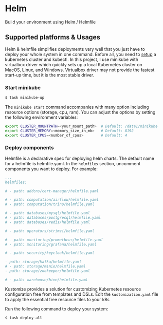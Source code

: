 # Helm
Build your environment using Helm / Helmfile
## Supported platforms & Usages
Helm & helmfile simplifies deployments very well that you just have to deploy your whole system in one command. Before all, you need to [setup](../bookshelf/README.md#setup) a kubernetes cluster and kubectl. In this project, I use minikube with virtualbox driver which quickly sets up a local Kubernetes cluster on MacOS, Linux, and Windows. Virtualbox driver may not provide the fastest start-up time, but it is the most stable driver.
### Start minikube
```bash
$ task minikube-up
```
The ```minikube start``` command accompanies with many option including resource options (storage, cpu, ram). You can adjust the options by setting the following environment variables:
```bash
export CLUSTER_MOUNTPATH=<your_mount_path>  # Default: /data1/minikube
export CLUSTER_MEMORY=<memory_size_in_mb>   # Default: 8192
export CLUSTER_CPUS=<number_of_cpus>        # Default: 4
```
### Deploy components
Helmfile is a declarative spec for deploying helm charts. The default name for a helmfile is helmfile.yaml. In the ```helmfiles``` section, uncomment components you want to deploy. For example:
```yaml
...
helmfiles:

# - path: addons/cert-manager/helmfile.yaml

# - path: computation/airflow/helmfile.yaml
# - path: computation/trino/helmfile.yaml

# - path: databases/mysql/helmfile.yaml
# - path: databases/postgresql/helmfile.yaml
# - path: databases/redis/helmfile.yaml

# - path: operators/strimzi/helmfile.yaml

# - path: monitoring/prometheus/helmfile.yaml
# - path: monitoring/grafana/helmfile.yaml

# - path: security/keycloak/helmfile.yaml

- path: storage/kafka/helmfile.yaml
# - path: storage/minio/helmfile.yaml
- path: storage/zookeeper/helmfile.yaml

# - path: warehouse/hive/helmfile.yaml
```
Kustomize provides a solution for customizing Kubernetes resource configuration free from templates and DSLs. Edit the ```kustomization.yaml``` file to apply the essential free resource files to your k8s

Run the following command to deploy your system:
```bash
$ task deploy-all
```
